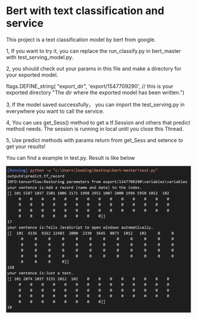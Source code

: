 # Bert with text classification and service
This project is a text classification model by bert from google.

1, If you want to try it, you can replace the run_classify.py in bert_master with test_serving_model.py.

2, you should check out your params in this file and make a directory for your exported model.

  flags.DEFINE_string(
		"export_dir", 'export/1547709290', // this is your exported directory
		"The dir where the exported model has been written.")
  
3, If the model saved successfully， you can import the test_serving.py in everywhere you want to call the service.

4, You can ues get_Sess() method to get a tf.Session and others that predict method needs. The session is running in local unitl you close this Thread.

5, Use predict methods with params return from get_Sess and setence to get your results!

You can find a example in test.py. Result is like below

![Image text](https://github.com/ahzz1207/Bert-with-text-classification-and-service/blob/master/image.png)

